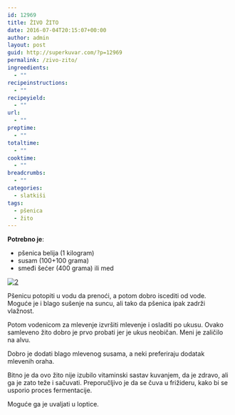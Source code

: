 ```yaml
---
id: 12969
title: ŽIVO ŽITO
date: 2016-07-04T20:15:07+00:00
author: admin
layout: post
guid: http://superkuvar.com/?p=12969
permalink: /zivo-zito/
ingreedients:
  - ""
recipeinstructions:
  - ""
recipeyield:
  - ""
url:
  - ""
preptime:
  - ""
totaltime:
  - ""
cooktime:
  - ""
breadcrumbs:
  - ""
categories:
  - slatkiši
tags:
  - pšenica
  - žito
---
```

**Potrebno je**:  
* pšenica belija (1 kilogram)  
* susam (100+100 grama)  
* smeđi šećer (400 grama) ili med

[<img class="alignnone size-medium wp-image-12970" src="/wp-content/uploads/2016/06/2-300x169.jpg" alt="2" width="300" height="169" srcset="/wp-content/uploads/2016/06/2-300x169.jpg 300w, /wp-content/uploads/2016/06/2-768x431.jpg 768w, /wp-content/uploads/2016/06/2-1024x575.jpg 1024w" sizes="(max-width: 300px) 100vw, 300px" />](/wp-content/uploads/2016/06/2-300x169.jpg)

Pšenicu potopiti u vodu da prenoći, a potom dobro iscediti od vode. Moguće je i blago sušenje na suncu, ali tako da pšenica ipak zadrži vlažnost.

Potom vodenicom za mlevenje izvršiti mlevenje i osladiti po ukusu. Ovako samleveno žito dobro je prvo probati jer je ukus neobičan. Meni je zaličilo na alvu.

Dobro je dodati blago mlevenog susama, a neki preferiraju dodatak mlevenih oraha.

Bitno je da ovo žito nije izubilo vitaminski sastav kuvanjem, da je zdravo, ali ga je zato teže i sačuvati. Preporučljivo je da se čuva u frižideru, kako bi se usporio proces fermentacije.

Moguće ga je uvaljati u loptice.